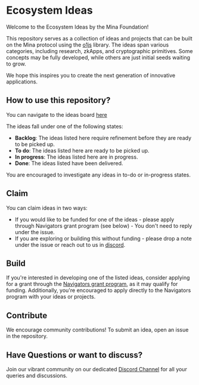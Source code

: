 # Ecosystem Ideas

Welcome to the Ecosystem Ideas by the Mina Foundation! 

This repository serves as a collection of ideas and projects that can be built on the Mina protocol using the [o1js](https://github.com/o1-labs/o1js) library. The ideas span various categories, including research, zkApps, and cryptographic primitives. Some concepts may be fully developed, while others are just initial seeds waiting to grow. 

We hope this inspires you to create the next generation of innovative applications.

## How to use this repository?

You can navigate to the ideas board [here](https://github.com/orgs/MinaFoundation/projects/9/views/2) 

The ideas fall under one of the following states:

- **Backlog**: The ideas listed here require refinement before they are ready to be picked up.
- **To do**: The ideas listed here are ready to be picked up.
- **In progress**: The ideas listed here are in progress.
- **Done**: The ideas listed have been delivered.

You are encouraged to investigate any ideas in to-do or in-progress states.

## Claim
You can claim ideas in two ways:
- If you would like to be funded for one of the ideas - please apply through Navigators grant program (see below) - You don't need to reply under the issue.
- If you are exploring or building this without funding - please drop a note under the issue or reach out to us in [discord](https://discord.com/channels/484437221055922177/1179028359422935090).


## Build
If you're interested in developing one of the listed ideas, consider applying for a grant through the [Navigators grant program](https://minafoundation.notion.site/Mina-Navigators-Season-2-72ccd35e45304bc98dbeec88c1ca2056), as it may qualify for funding. Additionally, you're encouraged to apply directly to the Navigators program with your ideas or projects.

## Contribute
We encourage community contributions! To submit an idea, open an issue in the repository.

## Have Questions or want to discuss?
Join our vibrant community on our dedicated [Discord Channel](https://discord.com/channels/484437221055922177/1179028359422935090) for all your queries and discussions.

